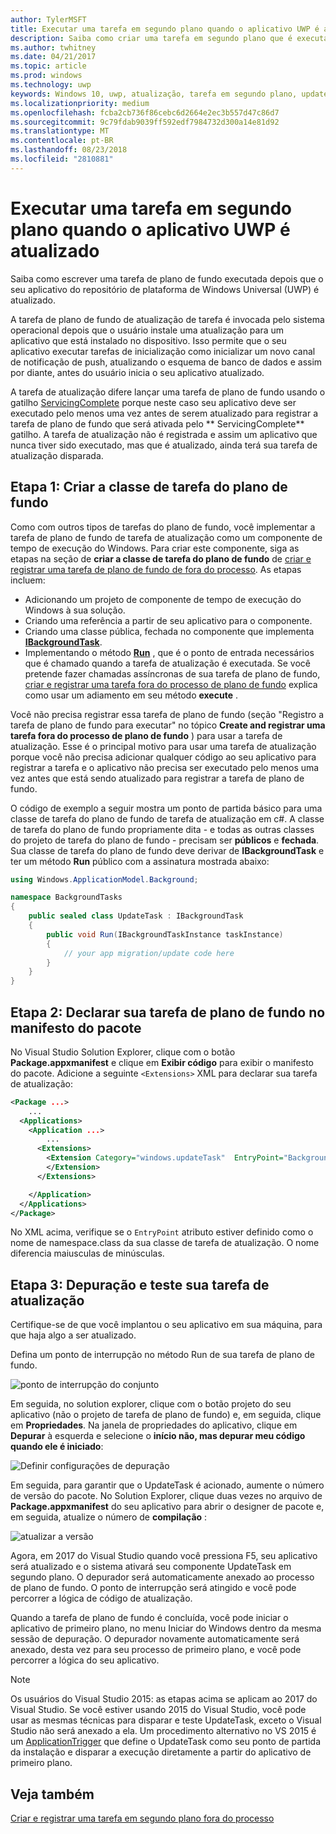 ```yaml
---
author: TylerMSFT
title: Executar uma tarefa em segundo plano quando o aplicativo UWP é atualizado
description: Saiba como criar uma tarefa em segundo plano que é executada quando seu aplicativo da loja da UWP (Plataforma Universal do Windows) é atualizado.
ms.author: twhitney
ms.date: 04/21/2017
ms.topic: article
ms.prod: windows
ms.technology: uwp
keywords: Windows 10, uwp, atualização, tarefa em segundo plano, updatetask, tarefa em segundo plano
ms.localizationpriority: medium
ms.openlocfilehash: fcba2cb736f86cebc6d2664e2ec3b557d47c86d7
ms.sourcegitcommit: 9c79fdab9039ff592edf7984732d300a14e81d92
ms.translationtype: MT
ms.contentlocale: pt-BR
ms.lasthandoff: 08/23/2018
ms.locfileid: "2810881"
---
```

# <a name="run-a-background-task-when-your-uwp-app-is-updated"></a>Executar uma tarefa em segundo plano quando o aplicativo UWP é atualizado

Saiba como escrever uma tarefa de plano de fundo executada depois que o seu aplicativo do repositório de plataforma de Windows Universal (UWP) é atualizado.

A tarefa de plano de fundo de atualização de tarefa é invocada pelo sistema operacional depois que o usuário instale uma atualização para um aplicativo que está instalado no dispositivo. Isso permite que o seu aplicativo executar tarefas de inicialização como inicializar um novo canal de notificação de push, atualizando o esquema de banco de dados e assim por diante, antes do usuário inicia o seu aplicativo atualizado.

A tarefa de atualização difere lançar uma tarefa de plano de fundo usando o gatilho [ServicingComplete](https://docs.microsoft.com/uwp/api/Windows.ApplicationModel.Background.SystemTriggerType) porque neste caso seu aplicativo deve ser executado pelo menos uma vez antes de serem atualizado para registrar a tarefa de plano de fundo que será ativada pelo ** ServicingComplete** gatilho.  A tarefa de atualização não é registrada e assim um aplicativo que nunca tiver sido executado, mas que é atualizado, ainda terá sua tarefa de atualização disparada.

## <a name="step-1-create-the-background-task-class"></a>Etapa 1: Criar a classe de tarefa do plano de fundo

Como com outros tipos de tarefas do plano de fundo, você implementar a tarefa de plano de fundo de tarefa de atualização como um componente de tempo de execução do Windows. Para criar este componente, siga as etapas na seção de **criar a classe de tarefa do plano de fundo** de [criar e registrar uma tarefa de plano de fundo de fora do processo](https://docs.microsoft.com/windows/uwp/launch-resume/create-and-register-a-background-task). As etapas incluem:

- Adicionando um projeto de componente de tempo de execução do Windows à sua solução.
- Criando uma referência a partir de seu aplicativo para o componente.
- Criando uma classe pública, fechada no componente que implementa [**IBackgroundTask**](https://msdn.microsoft.com/library/windows/apps/br224794).
- Implementando o método [**Run**](https://msdn.microsoft.com/library/windows/apps/br224811) , que é o ponto de entrada necessários que é chamado quando a tarefa de atualização é executada. Se você pretende fazer chamadas assíncronas de sua tarefa de plano de fundo, [criar e registrar uma tarefa fora do processo de plano de fundo](https://docs.microsoft.com/windows/uwp/launch-resume/create-and-register-a-background-task) explica como usar um adiamento em seu método **execute** .

Você não precisa registrar essa tarefa de plano de fundo (seção "Registro a tarefa de plano de fundo para executar" no tópico **Create and registrar uma tarefa fora do processo de plano de fundo** ) para usar a tarefa de atualização. Esse é o principal motivo para usar uma tarefa de atualização porque você não precisa adicionar qualquer código ao seu aplicativo para registrar a tarefa e o aplicativo não precisa ser executado pelo menos uma vez antes que está sendo atualizado para registrar a tarefa de plano de fundo.

O código de exemplo a seguir mostra um ponto de partida básico para uma classe de tarefa do plano de fundo de tarefa de atualização em c#. A classe de tarefa do plano de fundo propriamente dita - e todas as outras classes do projeto de tarefa do plano de fundo - precisam ser **públicos** e **fechada**. Sua classe de tarefa do plano de fundo deve derivar de **IBackgroundTask** e ter um método **Run** público com a assinatura mostrada abaixo:

```cs
using Windows.ApplicationModel.Background;

namespace BackgroundTasks
{
    public sealed class UpdateTask : IBackgroundTask
    {
        public void Run(IBackgroundTaskInstance taskInstance)
        {
            // your app migration/update code here
        }
    }
}
```

## <a name="step-2-declare-your-background-task-in-the-package-manifest"></a>Etapa 2: Declarar sua tarefa de plano de fundo no manifesto do pacote

No Visual Studio Solution Explorer, clique com o botão **Package.appxmanifest** e clique em **Exibir código** para exibir o manifesto do pacote. Adicione a seguinte `<Extensions>` XML para declarar sua tarefa de atualização:

```XML
<Package ...>
    ...
  <Applications>  
    <Application ...>  
        ...
      <Extensions>  
        <Extension Category="windows.updateTask"  EntryPoint="BackgroundTasks.UpdateTask">  
        </Extension>  
      </Extensions>

    </Application>  
  </Applications>  
</Package>
```

No XML acima, verifique se o `EntryPoint` atributo estiver definido como o nome de namespace.class da sua classe de tarefa de atualização. O nome diferencia maiusculas de minúsculas.

## <a name="step-3-debugtest-your-update-task"></a>Etapa 3: Depuração e teste sua tarefa de atualização

Certifique-se de que você implantou o seu aplicativo em sua máquina, para que haja algo a ser atualizado.

Defina um ponto de interrupção no método Run de sua tarefa de plano de fundo.

![ponto de interrupção do conjunto](images/run-func-breakpoint.png)

Em seguida, no solution explorer, clique com o botão projeto do seu aplicativo (não o projeto de tarefa de plano de fundo) e, em seguida, clique em **Propriedades**. Na janela de propriedades do aplicativo, clique em **Depurar** à esquerda e selecione o **início não, mas depurar meu código quando ele é iniciado**:

![Definir configurações de depuração](images/do-not-launch-but-debug.png)

Em seguida, para garantir que o UpdateTask é acionado, aumente o número de versão do pacote. No Solution Explorer, clique duas vezes no arquivo de **Package.appxmanifest** do seu aplicativo para abrir o designer de pacote e, em seguida, atualize o número de **compilação** :

![atualizar a versão](images/bump-version.png)

Agora, em 2017 do Visual Studio quando você pressiona F5, seu aplicativo será atualizado e o sistema ativará seu componente UpdateTask em segundo plano. O depurador será automaticamente anexado ao processo de plano de fundo. O ponto de interrupção será atingido e você pode percorrer a lógica de código de atualização.

Quando a tarefa de plano de fundo é concluída, você pode iniciar o aplicativo de primeiro plano, no menu Iniciar do Windows dentro da mesma sessão de depuração. O depurador novamente automaticamente será anexado, desta vez para seu processo de primeiro plano, e você pode percorrer a lógica do seu aplicativo.

> [!NOTE]
> Os usuários do Visual Studio 2015: as etapas acima se aplicam ao 2017 do Visual Studio. Se você estiver usando 2015 do Visual Studio, você pode usar as mesmas técnicas para disparar e teste UpdateTask, exceto o Visual Studio não será anexado a ela. Um procedimento alternativo no VS 2015 é um [ApplicationTrigger](https://docs.microsoft.com/windows/uwp/launch-resume/trigger-background-task-from-app) que define o UpdateTask como seu ponto de partida da instalação e disparar a execução diretamente a partir do aplicativo de primeiro plano.

## <a name="see-also"></a>Veja também

[Criar e registrar uma tarefa em segundo plano fora do processo](https://docs.microsoft.com/windows/uwp/launch-resume/create-and-register-a-background-task)
